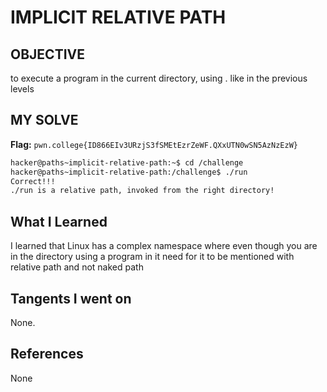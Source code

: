 # IMPLICIT RELATIVE PATH 
## OBJECTIVE 
to execute a program in the current directory, using . like in the previous levels
## MY SOLVE
**Flag:** `pwn.college{ID866EIv3URzjS3fSMEtEzrZeWF.QXxUTN0wSN5AzNzEzW}`

```bash
hacker@paths~implicit-relative-path:~$ cd /challenge
hacker@paths~implicit-relative-path:/challenge$ ./run
Correct!!!
./run is a relative path, invoked from the right directory!
```
## What I Learned
I learned that Linux has a complex namespace where even though you are in the directory using a program in it need for it to be mentioned with relative path and not naked path
## Tangents I went on
None.
## References
None
